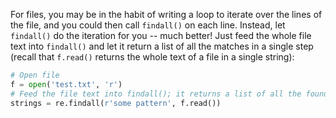 For files, you may be in the habit of writing a loop to iterate over the lines of the file, and you could then call `findall()` on each line. Instead, let `findall()` do the iteration for you -- much better! Just feed the whole file text into `findall()` and let it return a list of all the matches in a single step (recall that `f.read()` returns the whole text of a file in a single string):
    
```python    
# Open file
f = open('test.txt', 'r')
# Feed the file text into findall(); it returns a list of all the found strings
strings = re.findall(r'some pattern', f.read())
```
